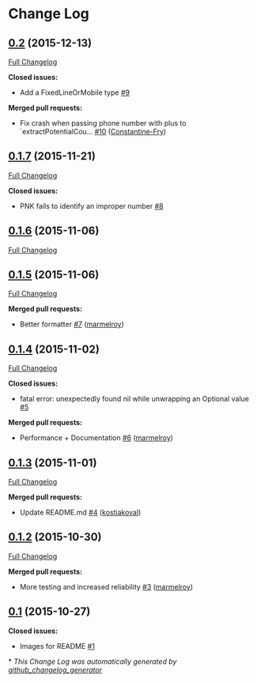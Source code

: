 # Change Log

## [0.2](https://github.com/marmelroy/PhoneNumberKit/tree/0.2) (2015-12-13)
[Full Changelog](https://github.com/marmelroy/PhoneNumberKit/compare/0.1.7...0.2)

**Closed issues:**

- Add a FixedLineOrMobile type [\#9](https://github.com/marmelroy/PhoneNumberKit/issues/9)

**Merged pull requests:**

- Fix crash when passing phone number with plus to `extractPotentialCou… [\#10](https://github.com/marmelroy/PhoneNumberKit/pull/10) ([Constantine-Fry](https://github.com/Constantine-Fry))

## [0.1.7](https://github.com/marmelroy/PhoneNumberKit/tree/0.1.7) (2015-11-21)
[Full Changelog](https://github.com/marmelroy/PhoneNumberKit/compare/0.1.6...0.1.7)

**Closed issues:**

- PNK fails to identify an improper number  [\#8](https://github.com/marmelroy/PhoneNumberKit/issues/8)

## [0.1.6](https://github.com/marmelroy/PhoneNumberKit/tree/0.1.6) (2015-11-06)
[Full Changelog](https://github.com/marmelroy/PhoneNumberKit/compare/0.1.5...0.1.6)

## [0.1.5](https://github.com/marmelroy/PhoneNumberKit/tree/0.1.5) (2015-11-06)
[Full Changelog](https://github.com/marmelroy/PhoneNumberKit/compare/0.1.4...0.1.5)

**Merged pull requests:**

- Better formatter [\#7](https://github.com/marmelroy/PhoneNumberKit/pull/7) ([marmelroy](https://github.com/marmelroy))

## [0.1.4](https://github.com/marmelroy/PhoneNumberKit/tree/0.1.4) (2015-11-02)
[Full Changelog](https://github.com/marmelroy/PhoneNumberKit/compare/0.1.3...0.1.4)

**Closed issues:**

- fatal error: unexpectedly found nil while unwrapping an Optional value [\#5](https://github.com/marmelroy/PhoneNumberKit/issues/5)

**Merged pull requests:**

- Performance + Documentation [\#6](https://github.com/marmelroy/PhoneNumberKit/pull/6) ([marmelroy](https://github.com/marmelroy))

## [0.1.3](https://github.com/marmelroy/PhoneNumberKit/tree/0.1.3) (2015-11-01)
[Full Changelog](https://github.com/marmelroy/PhoneNumberKit/compare/0.1.2...0.1.3)

**Merged pull requests:**

- Update README.md [\#4](https://github.com/marmelroy/PhoneNumberKit/pull/4) ([kostiakoval](https://github.com/kostiakoval))

## [0.1.2](https://github.com/marmelroy/PhoneNumberKit/tree/0.1.2) (2015-10-30)
[Full Changelog](https://github.com/marmelroy/PhoneNumberKit/compare/0.1...0.1.2)

**Merged pull requests:**

- More testing and increased reliability [\#3](https://github.com/marmelroy/PhoneNumberKit/pull/3) ([marmelroy](https://github.com/marmelroy))

## [0.1](https://github.com/marmelroy/PhoneNumberKit/tree/0.1) (2015-10-27)
**Closed issues:**

- Images for README [\#1](https://github.com/marmelroy/PhoneNumberKit/issues/1)



\* *This Change Log was automatically generated by [github_changelog_generator](https://github.com/skywinder/Github-Changelog-Generator)*